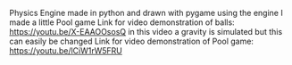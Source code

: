 Physics Engine made in python and drawn with pygame
using the engine I made a little Pool game 
Link for video demonstration of balls:
https://youtu.be/X-EAAOOsosQ
in this video a gravity is simulated but this can easily be changed
Link for video demonstration of Pool game:
https://youtu.be/lCiW1rW5FRU
